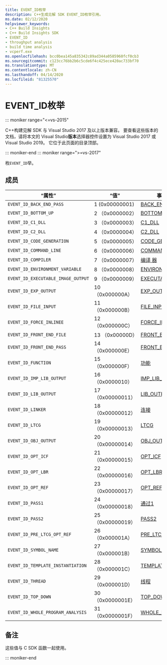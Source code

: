 ```yaml
---
title: EVENT_ID枚举
description: C++生成见解 SDK EVENT_ID枚举引用。
ms.date: 02/12/2020
helpviewer_keywords:
- C++ Build Insights
- C++ Build Insights SDK
- EVENT_ID
- throughput analysis
- build time analysis
- vcperf.exe
ms.openlocfilehash: bcc0bea145a835342c89ad344a0585960fcf0cb3
ms.sourcegitcommit: c123cc76bb2b6c5cde6f4c425ece420ac733bf70
ms.translationtype: MT
ms.contentlocale: zh-CN
ms.lasthandoff: 04/14/2020
ms.locfileid: "81325570"
---
```

# <a name="event_id-enum"></a>EVENT_ID枚举

::: moniker range="<=vs-2015"

C++构建见解 SDK 与 Visual Studio 2017 及以上版本兼容。 要查看这些版本的文档，请将本文的 Visual Studio**版本**选择器控件设置为 Visual Studio 2017 或 Visual Studio 2019。 它位于此页面的目录顶部。

::: moniker-end
::: moniker range=">=vs-2017"

枚`EVENT_ID`举。

## <a name="members"></a>成员

| “属性” | “值” | 事件详细信息 URL |
|--|--|--|
| `EVENT_ID_BACK_END_PASS` | 1 (0x00000001) | [BACK_END_PASS](../event-table.md#back-end-pass) |
| `EVENT_ID_BOTTOM_UP` | 2 （0x0000002） | [BOTTOM_UP](../event-table.md#bottom-up) |
| `EVENT_ID_C1_DLL` | 3 （0x0000003） | [C1_DLL](../event-table.md#c1-dll) |
| `EVENT_ID_C2_DLL` | 4 （0x0000004） | [C2_DLL](../event-table.md#c2-dll) |
| `EVENT_ID_CODE_GENERATION` | 5 （0x0000005） | [CODE_GENERATION](../event-table.md#code-generation) |
| `EVENT_ID_COMMAND_LINE` | 6 （0x0000006） | [COMMAND_LINE](../event-table.md#command-line) |
| `EVENT_ID_COMPILER` | 7 （0x0000007） | [编译 器](../event-table.md#compiler) |
| `EVENT_ID_ENVIRONMENT_VARIABLE` | 8 （0x0000008） | [ENVIRONMENT_VARIABLE](../event-table.md#environment-variable) |
| `EVENT_ID_EXECUTABLE_IMAGE_OUTPUT` | 9 （0x0000009） | [EXECUTABLE_IMAGE_OUTPUT](../event-table.md#executable-image-output) |
| `EVENT_ID_EXP_OUTPUT` | 10 （0x000000A） | [EXP_OUTPUT](../event-table.md#exp-output) |
| `EVENT_ID_FILE_INPUT` | 11 （0x000000B） | [FILE_INPUT](../event-table.md#file-input) |
| `EVENT_ID_FORCE_INLINEE` | 12 （0x000000C） | [FORCE_INLINEE](../event-table.md#force-inlinee) |
| `EVENT_ID_FRONT_END_FILE` | 13 （0x00000D） | [FRONT_END_FILE](../event-table.md#front-end-file) |
| `EVENT_ID_FRONT_END_PASS` | 14 （0x000000E） | [FRONT_END_PASS](../event-table.md#front-end-pass) |
| `EVENT_ID_FUNCTION` | 15 （0x000000F） | [功能](../event-table.md#function) |
| `EVENT_ID_IMP_LIB_OUTPUT` | 16 （0x0000010） | [IMP_LIB_OUTPUT](../event-table.md#imp-lib-output) |
| `EVENT_ID_LIB_OUTPUT` | 17 （0x00000011） | [LIB_OUTPUT](../event-table.md#lib-output) |
| `EVENT_ID_LINKER` | 18 （0x00000012） | [连接](../event-table.md#linker) |
| `EVENT_ID_LTCG` | 19 （0x00000013） | [LTCG](../event-table.md#ltcg) |
| `EVENT_ID_OBJ_OUTPUT` | 20 （0x00000014） | [OBJ_OUTPUT](../event-table.md#obj-output) |
| `EVENT_ID_OPT_ICF` | 21 （0x00000015） | [OPT_ICF](../event-table.md#opt-icf) |
| `EVENT_ID_OPT_LBR` | 22 （0x00000016） | [OPT_LBR](../event-table.md#opt-lbr) |
| `EVENT_ID_OPT_REF` | 23 （0x00000017） | [OPT_REF](../event-table.md#opt-ref) |
| `EVENT_ID_PASS1` | 24 （0x00000018） | [通过1](../event-table.md#pass1) |
| `EVENT_ID_PASS2` | 25 （0x00000019） | [PASS2](../event-table.md#pass2) |
| `EVENT_ID_PRE_LTCG_OPT_REF` | 26 （0x000001A） | [PRE_LTCG_OPT_REF](../event-table.md#pre-ltcg-opt-ref) |
| `EVENT_ID_SYMBOL_NAME` | 27 （0x000001B） | [SYMBOL_NAME](../event-table.md#symbol-name) |
| `EVENT_ID_TEMPLATE_INSTANTIATION` | 28 （0x000001C） | [TEMPLATE_INSTANTIATION](../event-table.md#template-instantiation) |
| `EVENT_ID_THREAD` | 29 （0x000001D） | [线程](../event-table.md#thread) |
| `EVENT_ID_TOP_DOWN` | 30 （0x0000001E） | [TOP_DOWN](../event-table.md#top-down) |
| `EVENT_ID_WHOLE_PROGRAM_ANALYSIS` | 31 （0x0000001F） | [WHOLE_PROGRAM_ANALYSIS](../event-table.md#whole-program-analysis) |

## <a name="remarks"></a>备注

这些值与 C SDK 函数一起使用。

::: moniker-end
